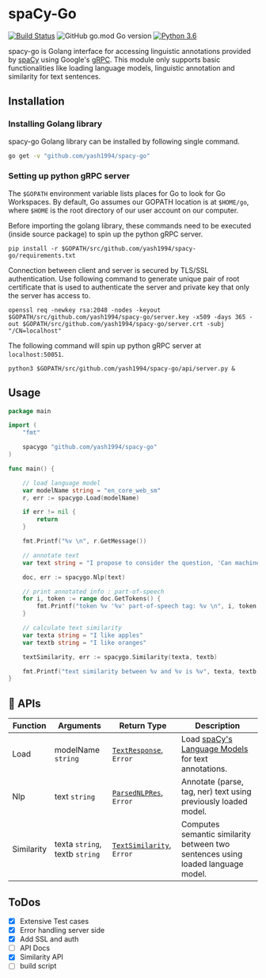 # spaCy-Go

[![Build Status](https://travis-ci.org/yash1994/spacy-go.svg?branch=master)](https://travis-ci.org/yash1994/spacy-go)
![GitHub go.mod Go version](https://img.shields.io/github/go-mod/go-version/yash1994/spacy-go)
[![Python 3.6](https://img.shields.io/badge/python-3.6-blue.svg)](https://www.python.org/downloads/release/python-360/)

spacy-go is Golang interface for accessing linguistic annotations provided by
[spaCy](https://spacy.io) using Google's [gRPC](https://grpc.io/). This module only supports basic functionalities like loading language models, linguistic annotation and similarity for text sentences.

## Installation

### Installing Golang library

spacy-go Golang library can be installed by following single command.

```bash
go get -v "github.com/yash1994/spacy-go"
```

### Setting up python gRPC server

The `$GOPATH` environment variable lists places for Go to look for Go Workspaces. By default, Go assumes our GOPATH location is at `$HOME/go`, where `$HOME` is the root directory of our user account on our computer.

Before importing the golang library, these commands need to be executed (inside source package) to spin up the python gRPC server.

`pip install -r $GOPATH/src/github.com/yash1994/spacy-go/requirements.txt`

Connection between client and server is secured by TLS/SSL authentication. Use following command to generate unique pair of root certificate that is used to authenticate the server and private key that only the server has access to.

`openssl req -newkey rsa:2048 -nodes -keyout $GOPATH/src/github.com/yash1994/spacy-go/server.key -x509 -days 365 -out $GOPATH/src/github.com/yash1994/spacy-go/server.crt -subj "/CN=localhost"`

The following command will spin up python gRPC server at `localhost:50051`.

`python3 $GOPATH/src/github.com/yash1994/spacy-go/api/server.py &`

## Usage

```Go
package main

import (
	"fmt"

	spacygo "github.com/yash1994/spacy-go"
)

func main() {

	// load language model
	var modelName string = "en_core_web_sm"
	r, err := spacygo.Load(modelName)

	if err != nil {
		return
	}

	fmt.Printf("%v \n", r.GetMessage())

	// annotate text
	var text string = "I propose to consider the question, 'Can machines think?"

	doc, err := spacygo.Nlp(text)

	// print annotated info : part-of-speech
	for i, token := range doc.GetTokens() {
		fmt.Printf("token %v '%v' part-of-speech tag: %v \n", i, token.GetText(), token.GetPos())
	}

	// calculate text similarity
	var texta string = "I like apples"
	var textb string = "I like oranges"

	textSimilarity, err := spacygo.Similarity(texta, textb)

	fmt.Printf("text similarity between %v and %v is %v", texta, textb, textSimilarity.GetSimilarity())
}
```

## :dizzy: APIs

| Function | Arguments | Return Type | Description |
| -------- | --------- | ----------- | ----------- |
| Load | modelName `string` | [`TextResponse`](docs/textResponse.md), `Error` | Load [spaCy's Language Models](https://spacy.io/usage/models) for text annotations. |
| Nlp | text `string` | [`ParsedNLPRes`](docs/parsedNlpRes.md), `Error` | Annotate (parse, tag, ner) text using previously loaded model. |
| Similarity | texta `string`, textb `string` | [`TextSimilarity`](docs/textSimilarity.md), `Error` | Computes semantic similarity between two sentences using loaded language model. |

## ToDos
* [x] Extensive Test cases
* [x] Error handling server side
* [x] Add SSL and auth
* [ ] API Docs
* [x] Similarity API
* [ ] build script
